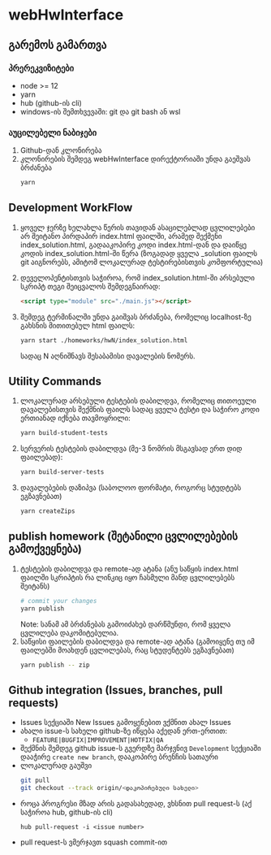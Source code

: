 # webHwInterface

## გარემოს გამართვა
### პრერეკვიზიტები
- node >= 12
- yarn
- hub (github-ის cli)
- windows-ის შემთხვევაში: git და git bash ან wsl


### აუცილებელი ნაბიჯები
1. Github-დან კლონირება
2. კლონირების შემდეგ webHwInterface დირექტორიაში უნდა გაეშვას ბრძანება
    ```sh
    yarn
    ```

## Development WorkFlow
1. ყოველ ჯერზე ხელახლა წერის თავიდან ასაცილებლად ცვლილებები არ შეიტანო პირდაპირ index.html ფაილში, 
   არამედ შექმენი index_solution.html, გადააკოპირე კოდი index.html-დან და დაიწყე კოდის index_solution.html-ში წერა
   (ზოგადად ყველა _solution ფაილს git აიგნორებს, ამიტომ ლოკალურად ტესტირებისთვის კომფორტულია)

2. დეველოპენტისთვის საჭიროა, რომ index_solution.html-ში არსებული სკრიპტ თეგი შეიცვალოს შემდეგნაირად:
   ```html
   <script type="module" src="./main.js"></script>
   ```
3. შემდეგ ტერმინალში უნდა გაიშვას ბრძანება, რომელიც localhost-ზე გახსნის მითითებულ html ფაილს:
   ```sh
   yarn start ./homeworks/hwN/index_solution.html
   ```
   სადაც N აღნიშნავს შესაბამისი დავალების ნომერს.

## Utility Commands
1. ლოკალურად არსებული ტესტების დაბილდვა, რომელიც თითოეული დავალებისთვის შექმნის ფაილს სადაც ყველა ტესტი და საჭირო კოდი ერთიანად იქნება თავმოყრილი:
   ```sh
   yarn build-student-tests
   ```
2. სერვერის ტესტების დაბილდვა (მე-3 ნომრის მსგავსად ერთ დიდ ფაილებად):
   ```sh
   yarn build-server-tests
   ```
3. დავალებების დაზიპვა (საბოლოო ფორმატი, როგორც სტუდტებს ეგზავნებათ)
   ```sh
   yarn createZips
   ```

## publish homework (შეტანილი ცვლილებების გამოქვეყნება)
1. ტესტების დაბილდვა და remote-ად ატანა (ანუ საწყის index.html ფაილში სკრიპტის რა ლინკიც იყო ჩასმული მანდ ცვლილებებს შეიტანს)
   ```sh
   # commit your changes
   yarn publish
   ```
   Note: სანამ ამ ბრძანებას გამოიძახებ დარწმუნდი, რომ ყველა ცვლილება დაკომიტებულია.
2. საწყისი ფაილების დაბილდვა და remote-ად ატანა (გამოიყენე თუ იმ ფაილებში მოახდენ ცვლილებას, რაც სტუდენტებს ეგზავნებათ)
   ```sh
   yarn publish -- zip
   ```

## Github integration (Issues, branches, pull requests)
- Issues სექციაში New Issues გამოყენებით ვქმნით ახალ Issues
- ახალი issue-ს სახელი github-ზე იწყება აქედან ერთ-ერთით:
   - `FEATURE|BUGFIX|IMPROVEMENT|HOTFIX|QA`
- შექმნის შემდეგ github issue-ს გვერდზე მარჯვნივ `Development` სექციაში დააჭირე `create new branch`, დააკოპირე ბრენჩის სათაური
- ლოკალურად გაუშვი
   ```sh
   git pull
   git checkout --track origin/<დაკოპირებული სახელი>
   ```
- როცა პროგრესი მზად არის გადასახედად, ვხსნით pull request-ს (აქ საჭიროა hub, github-ის cli)
   ```shell
   hub pull-request -i <issue number>
   ```
- pull request-ს ვმერჯავთ squash commit-ით

